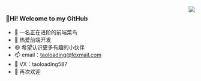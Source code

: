 <img align="right" margin-top="20px" src="https://github-readme-stats.vercel.app/api?username=TaoLoading&show_icons=true">

### 👋Hi! Welcome to my GitHub
- 👀 一名正在进阶的前端菜鸟
- 🌱 热爱前端开发
- 😃 希望认识更多有趣的小伙伴
- 📫 email：taoloading@foxmail.com
- 📱 VX：taoloading587
- 👋 再次欢迎
